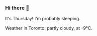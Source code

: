 ### Hi there :wave:

It's Thursday! I'm probably sleeping.

Weather in Toronto: partly cloudy, at -9°C.
